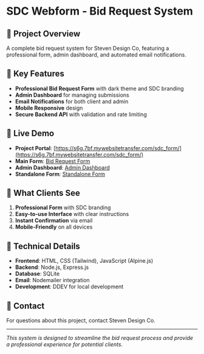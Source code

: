 # SDC Webform - Bid Request System

## 🎯 Project Overview
A complete bid request system for Steven Design Co, featuring a professional form, admin dashboard, and automated email notifications.

## 🌟 Key Features
- **Professional Bid Request Form** with dark theme and SDC branding
- **Admin Dashboard** for managing submissions
- **Email Notifications** for both client and admin
- **Mobile Responsive** design
- **Secure Backend API** with validation and rate limiting

## 🚀 Live Demo
- **Project Portal**: [https://s6g.7bf.mywebsitetransfer.com/sdc_form/](https://s6g.7bf.mywebsitetransfer.com/sdc_form/)
- **Main Form**: [Bid Request Form](https://s6g.7bf.mywebsitetransfer.com/sdc_form/sdc_bidrequest.html)
- **Admin Dashboard**: [Admin Dashboard](https://s6g.7bf.mywebsitetransfer.com/sdc_form/admin-dashboard.html)
- **Standalone Form**: [Standalone Form](https://s6g.7bf.mywebsitetransfer.com/sdc_form/standalone-form.html)

## 📱 What Clients See
1. **Professional Form** with SDC branding
2. **Easy-to-use Interface** with clear instructions
3. **Instant Confirmation** via email
4. **Mobile-Friendly** on all devices

## 🔧 Technical Details
- **Frontend**: HTML, CSS (Tailwind), JavaScript (Alpine.js)
- **Backend**: Node.js, Express.js
- **Database**: SQLite
- **Email**: Nodemailer integration
- **Development**: DDEV for local development

## 📧 Contact
For questions about this project, contact Steven Design Co.

---
*This system is designed to streamline the bid request process and provide a professional experience for potential clients.*

